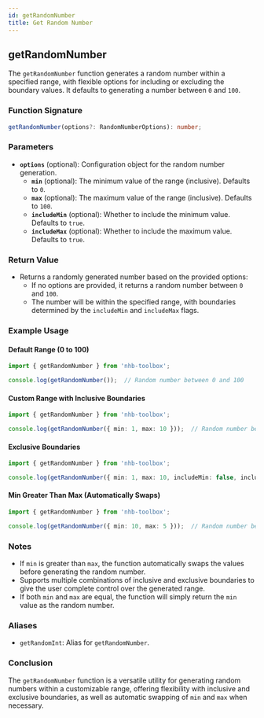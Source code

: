 ```yaml
---
id: getRandomNumber  
title: Get Random Number  
---
```


## getRandomNumber

The `getRandomNumber` function generates a random number within a specified range, with flexible options for including or excluding the boundary values. It defaults to generating a number between `0` and `100`.

### Function Signature

```typescript
getRandomNumber(options?: RandomNumberOptions): number;
```

### Parameters

- **`options`** (optional): Configuration object for the random number generation.
  - **`min`** (optional): The minimum value of the range (inclusive). Defaults to `0`.
  - **`max`** (optional): The maximum value of the range (inclusive). Defaults to `100`.
  - **`includeMin`** (optional): Whether to include the minimum value. Defaults to `true`.
  - **`includeMax`** (optional): Whether to include the maximum value. Defaults to `true`.

### Return Value

- Returns a randomly generated number based on the provided options:
  - If no options are provided, it returns a random number between `0` and `100`.
  - The number will be within the specified range, with boundaries determined by the `includeMin` and `includeMax` flags.

### Example Usage

#### Default Range (0 to 100)

```typescript
import { getRandomNumber } from 'nhb-toolbox';

console.log(getRandomNumber());  // Random number between 0 and 100
```

#### Custom Range with Inclusive Boundaries

```typescript
import { getRandomNumber } from 'nhb-toolbox';

console.log(getRandomNumber({ min: 1, max: 10 }));  // Random number between 1 and 10, inclusive
```

#### Exclusive Boundaries

```typescript
import { getRandomNumber } from 'nhb-toolbox';

console.log(getRandomNumber({ min: 1, max: 10, includeMin: false, includeMax: false }));  // Random number between 2 and 9
```

#### Min Greater Than Max (Automatically Swaps)

```typescript
import { getRandomNumber } from 'nhb-toolbox';

console.log(getRandomNumber({ min: 10, max: 5 }));  // Random number between 5 and 10 (automatically swapped)
```

### Notes

- If `min` is greater than `max`, the function automatically swaps the values before generating the random number.
- Supports multiple combinations of inclusive and exclusive boundaries to give the user complete control over the generated range.
- If both `min` and `max` are equal, the function will simply return the `min` value as the random number.

### Aliases

- `getRandomInt`: Alias for `getRandomNumber`.

### Conclusion

The `getRandomNumber` function is a versatile utility for generating random numbers within a customizable range, offering flexibility with inclusive and exclusive boundaries, as well as automatic swapping of `min` and `max` when necessary.
